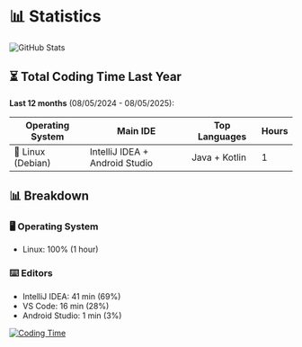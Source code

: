 # 📊 Statistics

![GitHub Stats](https://github-readme-stats.vercel.app/api/top-langs/?username=Serafimklm&theme=dracula)

## ⏳ Total Coding Time Last Year
**Last 12 months** (08/05/2024 - 08/05/2025):

| Operating System | Main IDE | Top Languages | Hours |
|------------------|----------|---------------|-------|
| 🐧 Linux (Debian) | IntelliJ IDEA + Android Studio | Java + Kotlin | 1 |


## 📊 Breakdown
### 🖥️ Operating System
- Linux: 100% (1 hour)

### ⌨️ Editors
- IntelliJ IDEA: 41 min (69%)
- VS Code: 16 min (28%)
- Android Studio: 1 min (3%)

[![Coding Time](https://github-readme-stats.vercel.app/api/wakatime?username=Serafimklm&theme=dracula)](https://wakatime.com/@Serafimklm)
